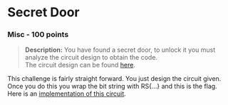 # Secret Door

### Misc - 100 points

>**Description:** You have found a secret door, to unlock it you must analyze the circuit design to obtain the code. <br>
> The circuit design can be found [here](lock-diagram.png).

This challenge is fairly straight forward. You just design the circuit given. Once you do this you wrap the bit string with RS{...} and this is the flag. Here is an [implementation of this circuit](https://circuitverse.org/users/235432/projects/secret-door).
